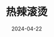 ---
layout: page
title: 热辣滚烫
description: >
  乐莹（玲）太励志了，支持她。只是电影本身稍微无趣了一些（或许是因为原版百元之恋就是这么无趣），相对来说更出彩的反而是片头和片尾…
category: 电影
img: assets/img/movie/2024/re_la_gun_tang.webp
star: 4
date: 2024-04-22
---